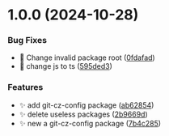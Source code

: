 # 1.0.0 (2024-10-28)


### Bug Fixes

* 🐛 Change invalid package root ([0fdafad](https://github.com/zhumeisongsong/time-travels-workspace/commit/0fdafad33c5f8e818542a76da4d2cc8b19678422))
* 🐛 change js to ts ([595ded3](https://github.com/zhumeisongsong/time-travels-workspace/commit/595ded3b956e16b9c38f7520ae80535e3d9254d7))


### Features

* ✨ add git-cz-config package ([ab62854](https://github.com/zhumeisongsong/time-travels-workspace/commit/ab62854ff6369514eef63f856d595782f526e6ec))
* ✨ delete useless packages ([2b9669d](https://github.com/zhumeisongsong/time-travels-workspace/commit/2b9669d4df0972833b1de7316fbecbbb29860f17))
* ✨ new a git-cz-config package ([7b4c285](https://github.com/zhumeisongsong/time-travels-workspace/commit/7b4c285a98272ba4dd654f54fedf2c5c463c7ed6))
